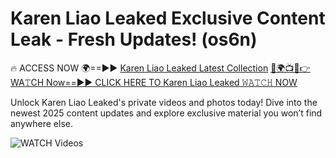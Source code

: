 # Karen Liao Leaked Exclusive Content Leak - Fresh Updates! (os6n)

🔥 ACCESS NOW 🌍==►► <a href="https://tinyurl.com/3fjeunct" rel="nofollow">Karen Liao Leaked Latest Collection</a></h3>
[🔴🌍📺📱👉WA𝚃CH Now==►► CLICK HERE TO Karen Liao Leaked 𝚆𝙰𝚃𝙲𝙷 NOW](https://tinyurl.com/3fjeunct)

Unlock Karen Liao Leaked's private videos and photos today! Dive into the newest 2025 content updates and explore exclusive material you won’t find anywhere else.


<a href="https://tinyurl.com/3fjeunct" rel="nofollow" data-target="animated-image.originalLink"><img src="https://camo.githubusercontent.com/8a4f000d20f83aca3bf7ec5f350d767afa0574a8a352519fd8cfa583a6f93a33/68747470733a2f2f692e696d6775722e636f6d2f644a486b345a712e676966" alt="WATCH Videos" data-canonical-src="https://i.imgur.com/dJHk4Zq.gif" style="max-width: 100%; display: inline-block;" data-target="animated-image.originalImage"></a>
